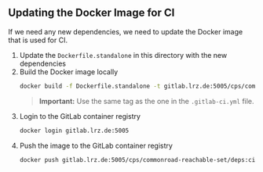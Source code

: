 ## Updating the Docker Image for CI

If we need any new dependencies, we need to update the Docker image that is used for CI.

1. Update the `Dockerfile.standalone` in this directory with the new dependencies
2. Build the Docker image locally
    ```bash
    docker build -f Dockerfile.standalone -t gitlab.lrz.de:5005/cps/commonroad-reachable-set/deps:ci .
    ```
    > **Important:** Use the same tag as the one in the `.gitlab-ci.yml` file.
3. Login to the GitLab container registry
    ```bash
    docker login gitlab.lrz.de:5005
    ```
4. Push the image to the GitLab container registry
    ```bash
    docker push gitlab.lrz.de:5005/cps/commonroad-reachable-set/deps:ci
    ```
